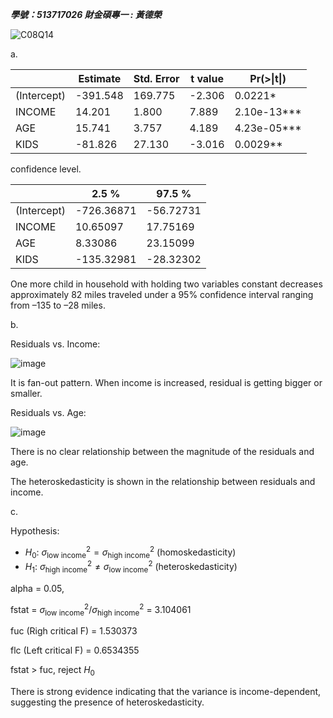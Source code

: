 ***學號：513717026     財金碩專一 : 黃德榮***

![C08Q14](https://github.com/user-attachments/assets/d212a62c-b6a7-4d43-aa3c-054df7df3341) 

a.

|             | Estimate | Std. Error | t value | Pr(>\|t\|)    |
|-------------|----------|------------|---------|---------------|
| (Intercept) | -391.548 | 169.775    | -2.306  | 0.0221*       |
| INCOME      | 14.201   | 1.800      | 7.889   | 2.10e-13***   |
| AGE         | 15.741   | 3.757      | 4.189   | 4.23e-05***   |
| KIDS        | -81.826  | 27.130     | -3.016  | 0.0029**      |

confidence level.

|             |2.5 %      |97.5 %      |
|-------------|-----------|------------|
| (Intercept) |-726.36871 |-56.72731   |
| INCOME      |10.65097   |17.75169    | 
| AGE         |8.33086    |23.15099    |
| KIDS        |-135.32981 |-28.32302   |

One more child in household with holding two variables constant decreases approximately 82 miles traveled under a 95% confidence interval ranging from –135 to –28 miles.

b.

Residuals vs. Income:

![image](https://github.com/user-attachments/assets/b601e023-29cf-40f9-bddb-9d9578faddbb)

It is fan-out pattern. When income is increased, residual is getting bigger or smaller.

Residuals vs. Age:

![image](https://github.com/user-attachments/assets/bb18a324-0379-417c-9e6a-2d60286965e6)

There is no clear relationship between the magnitude of the residuals and age.

The heteroskedasticity is shown in the relationship between residuals and income.

c. 

Hypothesis:

- $H_0$: $\sigma^2_{\text{low income}} = \sigma^2_{\text{high income}}$ (homoskedasticity)
- $H_1$: $\sigma^2_{\text{high income}} \neq \sigma^2_{\text{low income}}$ (heteroskedasticity)

alpha = 0.05, 

fstat = $\sigma^2_{\text{low income}} / \sigma^2_{\text{high income}}$ = 3.104061

fuc (Righ critical F) = 1.530373

flc (Left critical F) = 0.6534355

fstat > fuc, reject $H_0$

There is strong evidence indicating that the variance is income-dependent, suggesting the presence of heteroskedasticity.

